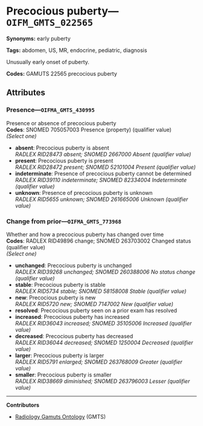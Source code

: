 # Precocious puberty—`OIFM_GMTS_022565`

**Synonyms:** early puberty

**Tags:** abdomen, US, MR, endocrine, pediatric, diagnosis

Unusually early onset of puberty.

**Codes:** GAMUTS 22565 precocious puberty

## Attributes

### Presence—`OIFMA_GMTS_430995`

Presence or absence of precocious puberty  
**Codes**: SNOMED 705057003 Presence (property) (qualifier value)  
*(Select one)*

- **absent**: Precocious puberty is absent  
_RADLEX RID28473 absent; SNOMED 2667000 Absent (qualifier value)_
- **present**: Precocious puberty is present  
_RADLEX RID28472 present; SNOMED 52101004 Present (qualifier value)_
- **indeterminate**: Presence of precocious puberty cannot be determined  
_RADLEX RID39110 indeterminate; SNOMED 82334004 Indeterminate (qualifier value)_
- **unknown**: Presence of precocious puberty is unknown  
_RADLEX RID5655 unknown; SNOMED 261665006 Unknown (qualifier value)_

### Change from prior—`OIFMA_GMTS_773968`

Whether and how a precocious puberty has changed over time  
**Codes**: RADLEX RID49896 change; SNOMED 263703002 Changed status (qualifier value)  
*(Select one)*

- **unchanged**: Precocious puberty is unchanged  
_RADLEX RID39268 unchanged; SNOMED 260388006 No status change (qualifier value)_
- **stable**: Precocious puberty is stable  
_RADLEX RID5734 stable; SNOMED 58158008 Stable (qualifier value)_
- **new**: Precocious puberty is new  
_RADLEX RID5720 new; SNOMED 7147002 New (qualifier value)_
- **resolved**: Precocious puberty seen on a prior exam has resolved  
- **increased**: Precocious puberty has increased  
_RADLEX RID36043 increased; SNOMED 35105006 Increased (qualifier value)_
- **decreased**: Precocious puberty has decreased  
_RADLEX RID36044 decreased; SNOMED 1250004 Decreased (qualifier value)_
- **larger**: Precocious puberty is larger  
_RADLEX RID5791 enlarged; SNOMED 263768009 Greater (qualifier value)_
- **smaller**: Precocious puberty is smaller  
_RADLEX RID38669 diminished; SNOMED 263796003 Lesser (qualifier value)_

---

**Contributors**

- [Radiology Gamuts Ontology](https://gamuts.net/) (GMTS)